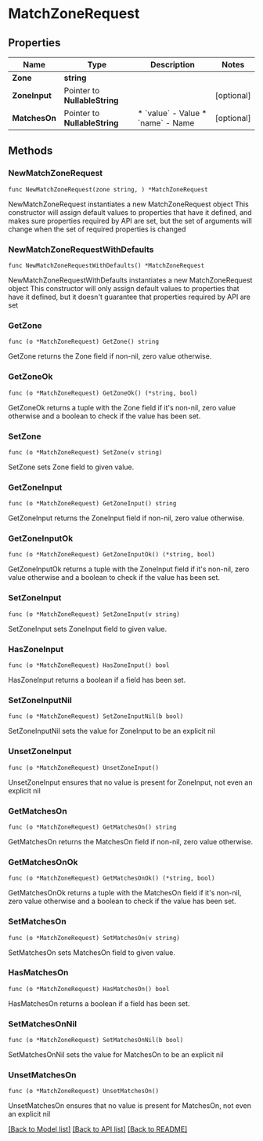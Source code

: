 # MatchZoneRequest

## Properties

Name | Type | Description | Notes
------------ | ------------- | ------------- | -------------
**Zone** | **string** |  | 
**ZoneInput** | Pointer to **NullableString** |  | [optional] 
**MatchesOn** | Pointer to **NullableString** | * &#x60;value&#x60; - Value * &#x60;name&#x60; - Name | [optional] 

## Methods

### NewMatchZoneRequest

`func NewMatchZoneRequest(zone string, ) *MatchZoneRequest`

NewMatchZoneRequest instantiates a new MatchZoneRequest object
This constructor will assign default values to properties that have it defined,
and makes sure properties required by API are set, but the set of arguments
will change when the set of required properties is changed

### NewMatchZoneRequestWithDefaults

`func NewMatchZoneRequestWithDefaults() *MatchZoneRequest`

NewMatchZoneRequestWithDefaults instantiates a new MatchZoneRequest object
This constructor will only assign default values to properties that have it defined,
but it doesn't guarantee that properties required by API are set

### GetZone

`func (o *MatchZoneRequest) GetZone() string`

GetZone returns the Zone field if non-nil, zero value otherwise.

### GetZoneOk

`func (o *MatchZoneRequest) GetZoneOk() (*string, bool)`

GetZoneOk returns a tuple with the Zone field if it's non-nil, zero value otherwise
and a boolean to check if the value has been set.

### SetZone

`func (o *MatchZoneRequest) SetZone(v string)`

SetZone sets Zone field to given value.


### GetZoneInput

`func (o *MatchZoneRequest) GetZoneInput() string`

GetZoneInput returns the ZoneInput field if non-nil, zero value otherwise.

### GetZoneInputOk

`func (o *MatchZoneRequest) GetZoneInputOk() (*string, bool)`

GetZoneInputOk returns a tuple with the ZoneInput field if it's non-nil, zero value otherwise
and a boolean to check if the value has been set.

### SetZoneInput

`func (o *MatchZoneRequest) SetZoneInput(v string)`

SetZoneInput sets ZoneInput field to given value.

### HasZoneInput

`func (o *MatchZoneRequest) HasZoneInput() bool`

HasZoneInput returns a boolean if a field has been set.

### SetZoneInputNil

`func (o *MatchZoneRequest) SetZoneInputNil(b bool)`

 SetZoneInputNil sets the value for ZoneInput to be an explicit nil

### UnsetZoneInput
`func (o *MatchZoneRequest) UnsetZoneInput()`

UnsetZoneInput ensures that no value is present for ZoneInput, not even an explicit nil
### GetMatchesOn

`func (o *MatchZoneRequest) GetMatchesOn() string`

GetMatchesOn returns the MatchesOn field if non-nil, zero value otherwise.

### GetMatchesOnOk

`func (o *MatchZoneRequest) GetMatchesOnOk() (*string, bool)`

GetMatchesOnOk returns a tuple with the MatchesOn field if it's non-nil, zero value otherwise
and a boolean to check if the value has been set.

### SetMatchesOn

`func (o *MatchZoneRequest) SetMatchesOn(v string)`

SetMatchesOn sets MatchesOn field to given value.

### HasMatchesOn

`func (o *MatchZoneRequest) HasMatchesOn() bool`

HasMatchesOn returns a boolean if a field has been set.

### SetMatchesOnNil

`func (o *MatchZoneRequest) SetMatchesOnNil(b bool)`

 SetMatchesOnNil sets the value for MatchesOn to be an explicit nil

### UnsetMatchesOn
`func (o *MatchZoneRequest) UnsetMatchesOn()`

UnsetMatchesOn ensures that no value is present for MatchesOn, not even an explicit nil

[[Back to Model list]](../README.md#documentation-for-models) [[Back to API list]](../README.md#documentation-for-api-endpoints) [[Back to README]](../README.md)



